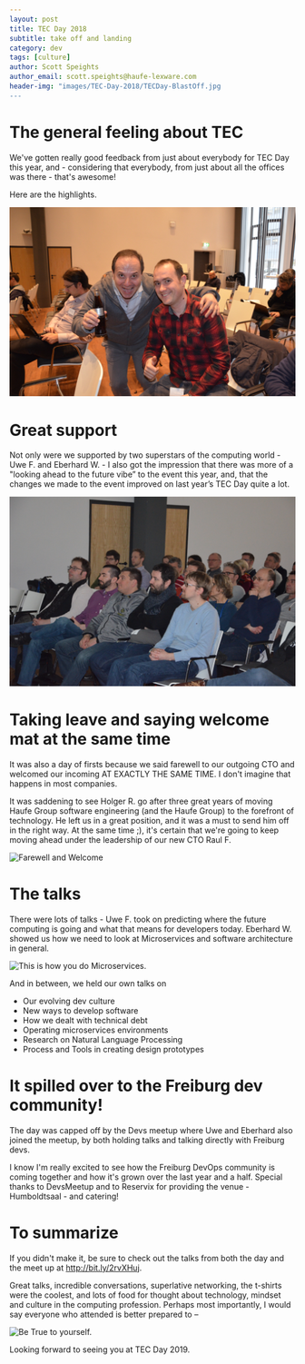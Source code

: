 ```yaml
---
layout: post
title: TEC Day 2018
subtitle: take off and landing
category: dev
tags: [culture]
author: Scott Speights
author_email: scott.speights@haufe-lexware.com
header-img: "images/TEC-Day-2018/TECDay-BlastOff.jpg
---
```


# The general feeling about TEC

We've gotten really good feedback from just about everybody for TEC Day this year, and - considering that everybody, from just about all the offices was there - that's awesome!

Here are the highlights.

![Feedback](../images/TECDay-2018/Celebrate_TEC.JPG)

# Great support

Not only were we supported by two superstars of the computing world - Uwe F. and Eberhard W. - I also got the impression that there was more of a "looking ahead to the future vibe” to the event this year, and, that the changes we made to the event improved on last year’s TEC Day quite a lot.

![Rapt!](../images/TECDay-2018/RaptAudience.JPG)

# Taking leave and saying welcome mat at the same time

It was also a day of firsts because we said farewell to our outgoing CTO and welcomed our incoming AT EXACTLY THE SAME TIME. I don't imagine that happens in most companies.

It was saddening to see Holger R. go after three great years of moving Haufe Group software engineering (and the Haufe Group) to the forefront of technology. He left us in a great position, and it was a must to send him off in the right way. At the same time ;), it's certain that we're going to keep moving ahead under the leadership of our new CTO Raul F.


![Farewell and Welcome](../images/TECDay-2018/Tshirt-übergabe.JPG)

# The talks
There were lots of talks - Uwe F. took on predicting where the future computing is going and what that means for developers today. Eberhard W. showed us how we need to look at Microservices and software architecture in general.

![This is how you do Microservices.](../images/TECDay-2018/Microservices-Wolff.JPG)

And in between, we held our own talks on
- Our evolving dev culture
- New ways to develop software
- How we dealt with technical debt
- Operating microservices environments
- Research on Natural Language Processing
- Process and Tools in creating design prototypes

# It spilled over to the Freiburg dev community!

The day was capped off by the Devs meetup where Uwe and Eberhard also joined the meetup, by both holding talks and talking directly with Freiburg devs.

I know I'm really excited to see how the Freiburg DevOps community is coming together and how it's grown over the last year and a half. Special thanks to DevsMeetup and to Reservix for providing the venue - Humboldtsaal - and catering!

# To summarize

If you didn't make it, be sure to check out the talks from both the day and the meet up at http://bit.ly/2rvXHuj.

Great talks, incredible conversations, superlative networking, the t-shirts were the coolest, and lots of food for thought about technology, mindset and culture in the computing profession. Perhaps most importantly, I would say everyone who attended is better prepared to –

![Be True to yourself.](../images/TECDay-2018/UWEChoices.JPG)

Looking forward to seeing you at TEC Day 2019.
